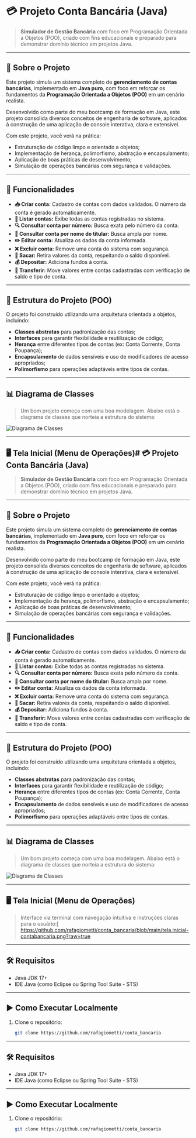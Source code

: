 # 💳 Projeto Conta Bancária (Java)

> **Simulador de Gestão Bancária** com foco em Programação Orientada a Objetos (POO), criado com fins educacionais e preparado para demonstrar domínio técnico em projetos Java.

---

## 🧠 Sobre o Projeto

Este projeto simula um sistema completo de **gerenciamento de contas bancárias**, implementado em **Java puro**, com foco em reforçar os fundamentos da **Programação Orientada a Objetos (POO)** em um cenário realista.

Desenvolvido como parte do meu bootcamp de formação em Java, este projeto consolida diversos conceitos de engenharia de software, aplicados à construção de uma aplicação de console interativa, clara e extensível.

Com este projeto, você verá na prática:

- Estruturação de código limpo e orientado a objetos;
- Implementação de herança, polimorfismo, abstração e encapsulamento;
- Aplicação de boas práticas de desenvolvimento;
- Simulação de operações bancárias com segurança e validações.

---

## 🚀 Funcionalidades

- **📥 Criar conta:** Cadastro de contas com dados validados. O número da conta é gerado automaticamente.
- **📄 Listar contas:** Exibe todas as contas registradas no sistema.
- **🔍 Consultar conta por número:** Busca exata pelo número da conta.
- **🔎 Consultar conta por nome do titular:** Busca ampla por nome.
- **✏️ Editar conta:** Atualiza os dados da conta informada.
- **❌ Excluir conta:** Remove uma conta do sistema com segurança.
- **💸 Sacar:** Retira valores da conta, respeitando o saldo disponível.
- **💰 Depositar:** Adiciona fundos à conta.
- **🔁 Transferir:** Move valores entre contas cadastradas com verificação de saldo e tipo de conta.

---

## 🧩 Estrutura do Projeto (POO)

O projeto foi construído utilizando uma arquitetura orientada a objetos, incluindo:

- **Classes abstratas** para padronização das contas;
- **Interfaces** para garantir flexibilidade e reutilização de código;
- **Herança** entre diferentes tipos de contas (ex: Conta Corrente, Conta Poupança);
- **Encapsulamento** de dados sensíveis e uso de modificadores de acesso apropriados;
- **Polimorfismo** para operações adaptáveis entre tipos de contas.

---
## 📊 Diagrama de Classes

> Um bom projeto começa com uma boa modelagem. Abaixo está o diagrama de classes que norteia a estrutura do sistema:

![Diagrama de Classes](https://www.mermaidchart.com/raw/b4b488ed-e926-4c54-9654-b04e030401d1?theme=light&version=v0.1&format=svg)



---
## 🖥️ Tela Inicial (Menu de Operações)# 💳 Projeto Conta Bancária (Java)

> **Simulador de Gestão Bancária** com foco em Programação Orientada a Objetos (POO), criado com fins educacionais e preparado para demonstrar domínio técnico em projetos Java.

---

## 🧠 Sobre o Projeto

Este projeto simula um sistema completo de **gerenciamento de contas bancárias**, implementado em **Java puro**, com foco em reforçar os fundamentos da **Programação Orientada a Objetos (POO)** em um cenário realista.

Desenvolvido como parte do meu bootcamp de formação em Java, este projeto consolida diversos conceitos de engenharia de software, aplicados à construção de uma aplicação de console interativa, clara e extensível.

Com este projeto, você verá na prática:

- Estruturação de código limpo e orientado a objetos;
- Implementação de herança, polimorfismo, abstração e encapsulamento;
- Aplicação de boas práticas de desenvolvimento;
- Simulação de operações bancárias com segurança e validações.

---

## 🚀 Funcionalidades

- **📥 Criar conta:** Cadastro de contas com dados validados. O número da conta é gerado automaticamente.
- **📄 Listar contas:** Exibe todas as contas registradas no sistema.
- **🔍 Consultar conta por número:** Busca exata pelo número da conta.
- **🔎 Consultar conta por nome do titular:** Busca ampla por nome.
- **✏️ Editar conta:** Atualiza os dados da conta informada.
- **❌ Excluir conta:** Remove uma conta do sistema com segurança.
- **💸 Sacar:** Retira valores da conta, respeitando o saldo disponível.
- **💰 Depositar:** Adiciona fundos à conta.
- **🔁 Transferir:** Move valores entre contas cadastradas com verificação de saldo e tipo de conta.

---

## 🧩 Estrutura do Projeto (POO)

O projeto foi construído utilizando uma arquitetura orientada a objetos, incluindo:

- **Classes abstratas** para padronização das contas;
- **Interfaces** para garantir flexibilidade e reutilização de código;
- **Herança** entre diferentes tipos de contas (ex: Conta Corrente, Conta Poupança);
- **Encapsulamento** de dados sensíveis e uso de modificadores de acesso apropriados;
- **Polimorfismo** para operações adaptáveis entre tipos de contas.

---
## 📊 Diagrama de Classes

> Um bom projeto começa com uma boa modelagem. Abaixo está o diagrama de classes que norteia a estrutura do sistema:

![Diagrama de Classes](https://www.mermaidchart.com/raw/b4b488ed-e926-4c54-9654-b04e030401d1?theme=light&version=v0.1&format=svg)



---
## 🖥️ Tela Inicial (Menu de Operações)

> Interface via terminal com navegação intuitiva e instruções claras para o usuário:[
https://github.com/rafagiometti/conta_bancaria/blob/main/tela.inicial-contabancaria.png?raw=true

---

## 🛠️ Requisitos

- Java JDK 17+
- IDE Java (como Eclipse ou Spring Tool Suite - STS)

---

## ▶️ Como Executar Localmente

1. Clone o repositório:
   ```bash
   git clone https://github.com/rafagiometti/conta_bancaria


---

## 🛠️ Requisitos

- Java JDK 17+
- IDE Java (como Eclipse ou Spring Tool Suite - STS)

---

## ▶️ Como Executar Localmente

1. Clone o repositório:
   ```bash
   git clone https://github.com/rafagiometti/conta_bancaria
